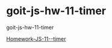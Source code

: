 # goit-js-hw-11-timer
goit-js-hw-11-timer  

[Homework-JS-11--timer]( https://andriykikot.github.io/goit-js-hw-11-timer/)
